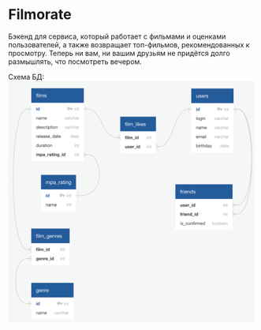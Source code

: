 # Filmorate
Бэкенд для сервиса, который работает с фильмами и оценками пользователей, а также возвращает топ-фильмов, рекомендованных к просмотру. Теперь ни вам, ни вашим друзьям не придётся долго размышлять, что посмотреть вечером.

Схема БД:
<img src="src/main/resources/filmorate-db-schema.png" alt="filmorate-db-schema.png" width="500"/>
